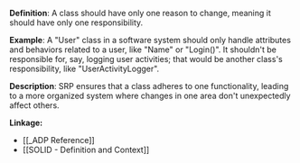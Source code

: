 **Definition**: A class should have only one reason to change, meaning it should have only one responsibility.

**Example**: A "User" class in a software system should only handle attributes and behaviors related to a user, like "Name" or "Login()". It shouldn't be responsible for, say, logging user activities; that would be another class's responsibility, like "UserActivityLogger".

**Description**: SRP ensures that a class adheres to one functionality, leading to a more organized system where changes in one area don't unexpectedly affect others.

**Linkage:**
- [[_ADP Reference]]
- [[SOLID - Definition and Context]]